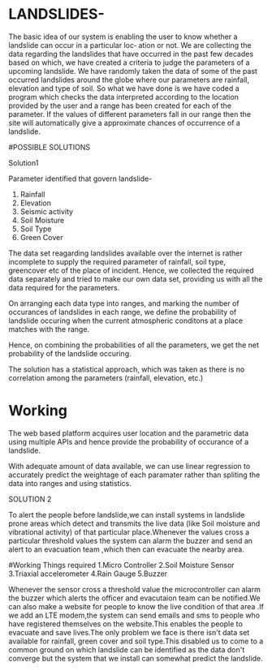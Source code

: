 # LANDSLIDES-
The basic idea of our system is enabling the user to
know whether a landslide can occur in a particular loc‐
ation or not. We are collecting the data regarding the
landslides that have occurred in the past few decades
based on which, we have created a criteria to judge
the parameters of a upcoming landslide. We have
randomly taken the data of some of the past occurred
landslides around the globe where our parameters are
rainfall, elevation and type of soil. So what we have
done is we have coded a program which checks the
data interpreted according to the location provided
by the user and a range has been created for each of
the parameter. If the values of different parameters
fall in our range then the site will automatically give a
approximate chances of occurrence of a landslide.

#POSSIBLE SOLUTIONS

Solution1

Parameter identified that govern landslide-
1. Rainfall
2. Elevation
3. Seismic activity
4. Soil Moisture
5. Soil Type
6. Green Cover


The data set reagarding landslides available over the internet is rather incomplete to supply the required parameter of rainfall, soil type, greencover etc of the place of incident. Hence, we collected the required data separately and tried to make our own data set, providing us with all the data required for the parameters.


On arranging each data type into ranges, and marking the number of occurances of landslides in each range, we define the probability of landslide occuring when the current atmospheric conditons at a place matches with the range.

Hence, on combining the probabilities of all the parameters, we get the net probability of the landslide occuring.

The solution has a statistical approach, which was taken as there is no correlation among the parameters (rainfall, elevation, etc.)

# Working

The web based platform acquires user location and the parametric data using multiple APIs and hence provide the probability of occurance of a landslide.

With adequate amount of data available, we can use linear regression to accurately predict the weightage of each paramater rather than spliting the data into ranges and using statistics.

SOLUTION 2

To alert the people before landslide,we can install systems in landslide prone areas  which detect and transmits the live data
(like Soil moisture and  vibrational activity) of that particular place.Whenever the values cross a particular threshold values 
the system can alarm the buzzer and send an alert to an evacuation team ,which then can evacuate the nearby area.

#Working 
Things required 
1.Micro Controller
2.Soil Moisture Sensor
3.Triaxial accelerometer
4.Rain Gauge
5.Buzzer

Whenever the sensor cross a threshold value the microcontroller can alarm the buzzer which alerts the officer and evacutaion team can be notified.We can also make a website for people to know the live condition of that area .If we add an LTE modem,the system can send emails and sms to people who have registered themselves on the website.This enables the people to evacuate and
save lives.The only problem we face is there isn't data set available for rainfall, green cover and soil type.This disabled us to come to a common ground on which landslide can be identified as the data don't converge but the system that we install can somewhat predict the landslide. 

